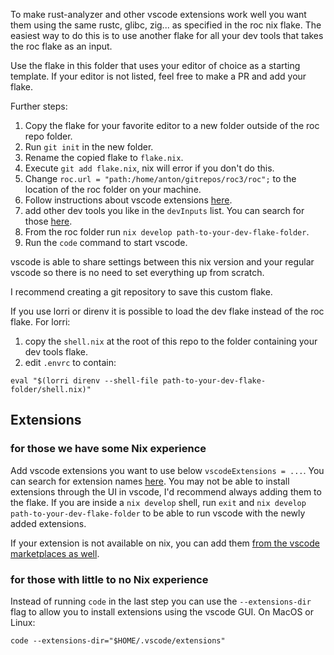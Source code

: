 To make rust-analyzer and other vscode extensions work well you want them using the same rustc, glibc, zig... as specified in the roc nix flake.
The easiest way to do this is to use another flake for all your dev tools that takes the roc flake as an input.

Use the flake in this folder that uses your editor of choice as a starting template. If your editor is not listed, feel free to make a PR and add your flake.

Further steps:

1. Copy the flake for your favorite editor to a new folder outside of the roc repo folder.
1. Run `git init` in the new folder.
1. Rename the copied flake to `flake.nix`.
1. Execute `git add flake.nix`, nix will error if you don't do this.
1. Change `roc.url = "path:/home/anton/gitrepos/roc3/roc";` to the location of the roc folder on your machine.
1. Follow instructions about vscode extensions [here](#extensions).
1. add other dev tools you like in the `devInputs` list. You can search for those [here](https://search.nixos.org/packages).
1. From the roc folder run `nix develop path-to-your-dev-flake-folder`.
1. Run the `code` command to start vscode.

vscode is able to share settings between this nix version and your regular vscode so there is no need to set everything up from scratch.

I recommend creating a git repository to save this custom flake.

If you use lorri or direnv it is possible to load the dev flake instead of the roc flake.
For lorri:

1. copy the `shell.nix` at the root of this repo to the folder containing your dev tools flake.
1. edit `.envrc` to contain:

```
eval "$(lorri direnv --shell-file path-to-your-dev-flake-folder/shell.nix)"
``` 

## Extensions

### for those we have some Nix experience

Add vscode extensions you want to use below `vscodeExtensions = ...`. You can search for extension names [here](https://search.nixos.org/packages?channel=22.05&from=0&size=50&sort=relevance&type=packages&query=vscode-extensions+extensionYouAreSearchingFor). You may not be able to install extensions through the UI in vscode, I'd recommend always adding them to the flake. If you are inside a `nix develop` shell, run `exit` and `nix develop path-to-your-dev-flake-folder` to be able to run vscode with the newly added extensions.

If your extension is not available on nix, you can add them [from the vscode marketplaces as well](https://stackoverflow.com/a/54812021/4200103).

### for those with little to no Nix experience

Instead of running `code` in the last step you can use the `--extensions-dir` flag to allow you to install extensions using the vscode GUI.
On MacOS or Linux:

```
code --extensions-dir="$HOME/.vscode/extensions"
```
